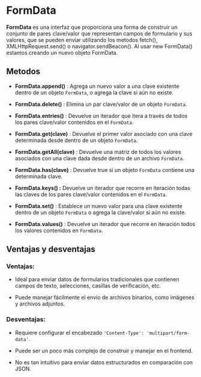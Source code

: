 # FormData

**FormData** es una interfaz que proporciona una forma de construir un conjunto de pares clave/valor que representan campos de formulario y sus valores, que se pueden enviar utilizando los metodos fetch(), XMLHttpRequest.send() o navigator.sendBeacon(). Al usar new FormData() estamos creando un nuevo objeto FormData.

## Metodos

* **FormData.append()** :  Agrega un nuevo valor a una clave existente dentro de un objeto `FormData`, o agrega la clave si aún no existe.

* **FormData.delete()** : Elimina un par clave/valor de un objeto `FormData`. 

* **FormData.entries()** : Devuelve un iterador que itera a través de todos los pares clave/valor contenidos en el `FormData`.

* **FormData.get(clave)** : Devuelve el primer valor asociado con una clave determinada desde dentro de un objeto `FormData`.

* **FormData.getAll(clave)** : Devuelve una matriz de todos los valores asociados con una clave dada desde dentro de un archivo `FormData`.

* **FormData.has(clave)** : Devuelve true si un objeto `FormData` contiene una determinada clave.

* **FormData.keys() :** Devuelve un iterador que recorre en iteración todas las claves de los pares clave/valor contenidos en el `FormData`.

* **FormData.set()** : Establece un nuevo valor para una clave existente dentro de un objeto `FormData` o agrega la clave/valor si aún no existe.

* **FormData.values()** : Devuelve un iterador que recorre en iteración todos los valores contenidos en `FormData`.
## Ventajas y desventajas

### Ventajas:

- Ideal para enviar datos de formularios tradicionales que contienen campos de texto, selecciones, casillas de verificación, etc.

- Puede manejar fácilmente el envío de archivos binarios, como imágenes y archivos adjuntos.

### Desventajas:

- Requiere configurar el encabezado `'Content-Type': 'multipart/form-data'`.

- Puede ser un poco más complejo de construir y manejar en el frontend.

- No es tan intuitivo para enviar datos estructurados en comparación con JSON.